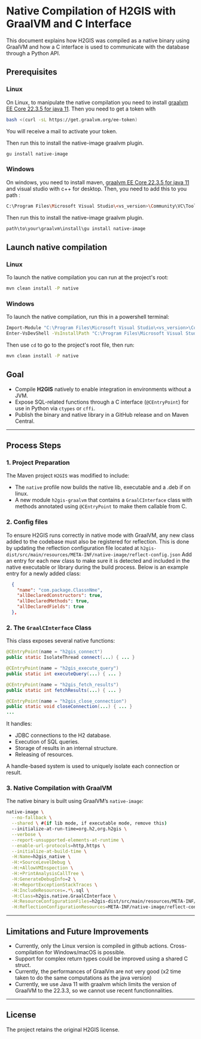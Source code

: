 # Native Compilation of H2GIS with GraalVM and C Interface

This document explains how H2GIS was compiled as a native binary using GraalVM and how a C interface is used to communicate with the database through a Python API.

## Prerequisites
### Linux
On Linux, to manipulate the native compilation you need to install [graalvm EE Core 22.3.5 for java 11](https://www.oracle.com/downloads/graalvm-downloads.html).
Then you need to get a token with 
```bash
bash <(curl -sL https://get.graalvm.org/ee-token)
```
You will receive a mail to activate your token.

Then run this to install the native-image graalvm plugin.
```bash
gu install native-image
```

### Windows
On windows, you need to install maven, [graalvm EE Core 22.3.5 for java 11](https://www.oracle.com/downloads/graalvm-downloads.html) and visual studio with c++ for desktop.
Then, you need to add this to you path :
```bash
C:\Program Files\Microsoft Visual Studio\<vs_version>\Community\VC\Tools\MSVC\<vs_version>\bin\Hostx64\x64
```
Then run this to install the native-image graalvm plugin.
```bash
path\to\your\graalvm\install\gu install native-image
```

## Launch native compilation

### Linux
To launch the native compilation you can run at the project's root:
```bash
mvn clean install -P native
```

### Windows
To launch the native compilation, run this in a powershell terminal:
```bash
Import-Module "C:\Program Files\Microsoft Visual Studio\<vs_version>\Community\Common7\Tools\Microsoft.VisualStudio.DevShell.dll"
Enter-VsDevShell -VsInstallPath "C:\Program Files\Microsoft Visual Studio\<vs_version>\Community" -DevCmdArguments '-arch=x64'
```

Then use `cd` to go to the project's root file, then run:
```bash
mvn clean install -P native
```


## Goal

- Compile **H2GIS** natively to enable integration in environments without a JVM.
- Expose SQL-related functions through a C interface (`@CEntryPoint`) for use in Python via `ctypes` or `cffi`.
- Publish the binary and native library in a GitHub release and on Maven Central.

---



## Process Steps

### 1. Project Preparation

The Maven project `H2GIS` was modified to include:

- The `native` profile now builds the native lib, executable and a .deb if on linux.
- A new module `h2gis-graalvm` that contains a `GraalCInterface` class with methods annotated using `@CEntryPoint` to make them callable from C.

### 2. Config files

To ensure H2GIS runs correctly in native mode with GraalVM, any new class added to the codebase must also be registered for reflection. This is done by updating the reflection configuration file located at `h2gis-dist/src/main/resources/META-INF/native-image/reflect-config.json`
Add an entry for each new class to make sure it is detected and included in the native executable or library during the build process. Below is an example entry for a newly added class:
```json
  {
    "name": "com.package.ClassnNme",
    "allDeclaredConstructors": true,
    "allDeclaredMethods": true,
    "allDeclaredFields": true
  },
```

### 2. The `GraalCInterface` Class

This class exposes several native functions:

```java
@CEntryPoint(name = "h2gis_connect")
public static IsolateThread connect(...) { ... }

@CEntryPoint(name = "h2gis_execute_query")
public static int executeQuery(...) { ... }

@CEntryPoint(name = "h2gis_fetch_results")
public static int fetchResults(...) { ... }

@CEntryPoint(name = "h2gis_close_connection")
public static void closeConnection(...) { ... }
...
```

It handles:
- JDBC connections to the H2 database.
- Execution of SQL queries.
- Storage of results in an internal structure.
- Releasing of resources.

A handle-based system is used to uniquely isolate each connection or result.

### 3. Native Compilation with GraalVM

The native binary is built using GraalVM’s `native-image`:

```bash
native-image \
  --no-fallback \
  --shared \ #(if lib mode, if executable mode, remove this)
  --initialize-at-run-time=org.h2,org.h2gis \
  --verbose \
  --report-unsupported-elements-at-runtime \
  --enable-url-protocols=http,https \
  --initialize-at-build-time \
  -H:Name=h2gis_native \
  -H:+SourceLevelDebug \
  -H:+AllowVMInspection \
  -H:+PrintAnalysisCallTree \
  -H:GenerateDebugInfo=2 \
  -H:+ReportExceptionStackTraces \
  -H:IncludeResources=.*\.sql \
  -H:Class=h2gis.native.GraalCInterface \
  -H:ResourceConfigurationFiles=h2gis-dist/src/main/resources/META-INF/native-image/resource-config.json \
  -H:ReflectionConfigurationResources=META-INF/native-image/reflect-config.json
```

---

## Limitations and Future Improvements

- Currently, only the Linux version is compiled in github actions. Cross-compilation for Windows/macOS is possible.
- Support for complex return types could be improved using a shared C struct.
- Currently, the performances of GraalVm are not very good (x2 time taken to do the same computations as the java version)
- Currently, we use Java 11 with graalvm which limits the version of GraalVM to the 22.3.3, so we cannot use recent functionnalities. 

---

## License

The project retains the original H2GIS license.